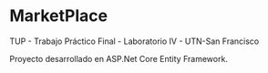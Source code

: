 # MarketPlace
TUP - Trabajo Práctico Final - Laboratorio IV - UTN-San Francisco

Proyecto desarrollado en ASP.Net Core Entity Framework.
